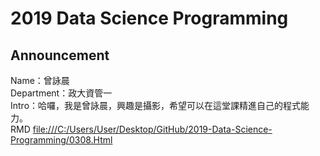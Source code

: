 # 2019 Data Science Programming
## Announcement 
Name：曾詠晨<br />
Department：政大資管一<br />
Intro：哈囉，我是曾詠晨，興趣是攝影，希望可以在這堂課精進自己的程式能力。<br />
RMD <file:///C:/Users/User/Desktop/GitHub/2019-Data-Science-Programming/0308.Html>

